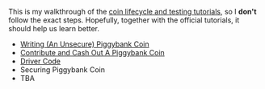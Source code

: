 This is my walkthrough of the [coin lifecycle and testing tutorials](https://chialisp.com/docs/tutorials/coin_lifecycle_and_testing), so I **don't** follow the exact steps. Hopefully, together with the official tutorials, it should help us learn better.

- [Writing (An Unsecure) Piggybank Coin](POST-1.md)
- [Contribute and Cash Out A Piggybank Coin](POST-2.md)
- [Driver Code](POST-3.md)
- Securing Piggybank Coin
- TBA




